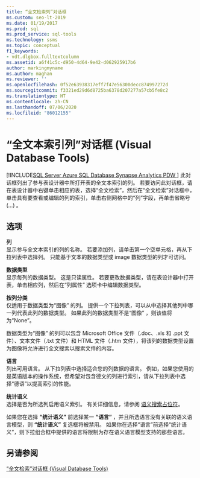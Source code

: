 ```yaml
---
title: “全文检索列”对话框
ms.custom: seo-lt-2019
ms.date: 01/19/2017
ms.prod: sql
ms.prod_service: sql-tools
ms.technology: ssms
ms.topic: conceptual
f1_keywords:
- vdt.dlgbox.fulltextcolumn
ms.assetid: a6f41c5c-d950-4d64-9e42-d062925917b6
author: markingmyname
ms.author: maghan
ms.reviewer: ''
ms.openlocfilehash: 0f52e63938317eff7f47e56300decc874997272d
ms.sourcegitcommit: f3321ed29d6d8725ba6378d207277a57cb5fe8c2
ms.translationtype: HT
ms.contentlocale: zh-CN
ms.lasthandoff: 07/06/2020
ms.locfileid: "86012155"
---
```

# <a name="full-text-index-columns-dialog-box-visual-database-tools"></a>“全文本索引列”对话框 (Visual Database Tools)
[!INCLUDE[SQL Server Azure SQL Database Synapse Analytics PDW ](../../includes/applies-to-version/sql-asdb-asdbmi-asa-pdw.md)]
此对话框列出了参与表设计器中所打开表的全文本索引的列。 若要访问此对话框，请在表设计器中右键单击相应的表，选择“全文检索”，然后在“全文检索”对话框中，单击具有要查看或编辑的列的索引，单击右侧网格中的“列”字段，再单击省略号 (…)     。  
  
## <a name="options"></a>选项  
**列**  
显示参与全文本索引的列的名称。 若要添加列，请单击第一个空单元格，再从下拉列表中选择列。 只能基于文本的数据类型或 image 数据类型的列才可访问。  
  
**数据类型**  
显示每列的数据类型。 这是只读属性。 若要更改数据类型，请在表设计器中打开表，单击相应列，然后在“列属性”  选项卡中编辑数据类型。  
  
**按列分类**  
仅适用于数据类型为“图像”  的列。 提供一个下拉列表，可以从中选择其他列中哪一列代表此列的数据类型。 如果此列的数据类型不是“图像”  ，则该值将为“None”。  
  
数据类型为“图像”  的列可以包含 Microsoft Office 文件（.doc、.xls 和 .ppt 文件）、文本文件（.txt 文件）和 HTML 文件（.htm 文件），将该列的数据类型设置为图像将允许进行全文搜索以搜索文件的内容。  
  
**语言**  
列出可用语言。 从下拉列表中选择适合您的列数据的语言。 例如，如果您使用的是英语版本的操作系统，但希望对包含德文的列进行索引，请从下拉列表中选择“德语”以提高索引的性能。  
  
**统计语义**  
选择是否为所选列启用语义索引。 有关详细信息，请参阅 [语义搜索占位符](https://msdn.microsoft.com/cd8faa9d-07db-420d-93f4-a2ea7c974b97)。  
  
如果您在选择 **“统计语义”** 前选择某一 **“语言”** ，并且所选语言没有关联的语义语言模型，则 **“统计语义”** 复选框将被禁用。 如果你在选择“语言”前选择“统计语义”，则下拉组合框中提供的语言将限制为存在语义语言模型支持的那些语言。  
  
## <a name="see-also"></a>另请参阅  
[“全文检索”对话框 (Visual Database Tools)](../../ssms/visual-db-tools/full-text-index-dialog-box-visual-database-tools.md)  
  
